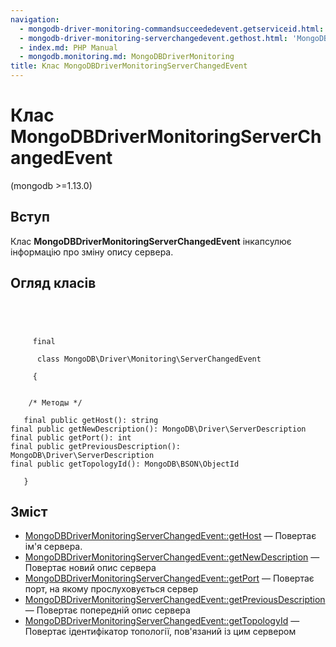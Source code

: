 ```yaml
---
navigation:
  - mongodb-driver-monitoring-commandsucceededevent.getserviceid.html: '« MongoDBDriverMonitoringCommandSucceededEvent::getServiceId'
  - mongodb-driver-monitoring-serverchangedevent.gethost.html: 'MongoDBDriverMonitoringServerChangedEvent::getHost »'
  - index.md: PHP Manual
  - mongodb.monitoring.md: MongoDBDriverMonitoring
title: Клас MongoDBDriverMonitoringServerChangedEvent
---
```

# Клас MongoDBDriverMonitoringServerChangedEvent

(mongodb >=1.13.0)

## Вступ

Клас **MongoDBDriverMonitoringServerChangedEvent** інкапсулює інформацію про зміну опису сервера.

## Огляд класів

```classsynopsis


    
    
     final
     
      class MongoDB\Driver\Monitoring\ServerChangedEvent
     
     {
    

    /* Методы */
    
   final public getHost(): string
final public getNewDescription(): MongoDB\Driver\ServerDescription
final public getPort(): int
final public getPreviousDescription(): MongoDB\Driver\ServerDescription
final public getTopologyId(): MongoDB\BSON\ObjectId

   }
```

## Зміст

-   [MongoDBDriverMonitoringServerChangedEvent::getHost](mongodb-driver-monitoring-serverchangedevent.gethost.html) — Повертає ім'я сервера.
-   [MongoDBDriverMonitoringServerChangedEvent::getNewDescription](mongodb-driver-monitoring-serverchangedevent.getnewdescription.html) — Повертає новий опис сервера
-   [MongoDBDriverMonitoringServerChangedEvent::getPort](mongodb-driver-monitoring-serverchangedevent.getport.html) — Повертає порт, на якому прослуховується сервер
-   [MongoDBDriverMonitoringServerChangedEvent::getPreviousDescription](mongodb-driver-monitoring-serverchangedevent.getpreviousdescription.html) — Повертає попередній опис сервера
-   [MongoDBDriverMonitoringServerChangedEvent::getTopologyId](mongodb-driver-monitoring-serverchangedevent.gettopologyid.html) — Повертає ідентифікатор топології, пов'язаний із цим сервером

